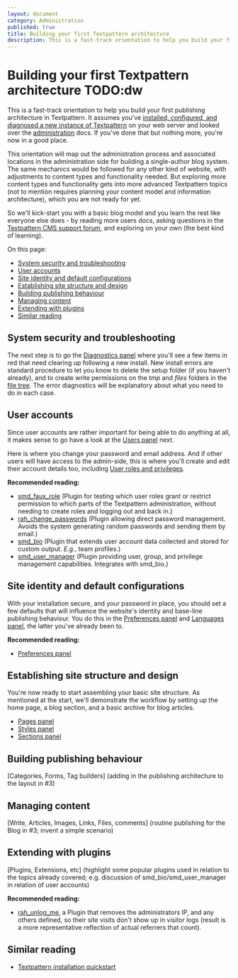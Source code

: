 ```yaml
---
layout: document
category: Administration
published: true
title: Building your first Textpattern architecture
description: This is a fast-track orientation to help you build your first publishing architecture in Textpattern.
---
```


# Building your first Textpattern architecture TODO:dw

This is a fast-track orientation to help you build your first publishing architecture in Textpattern. It assumes you've [installed, configured, and diagnosed a new instance of Textpattern](../installation/installing-textpattern) on your web server and looked over the [administration](index) docs. If you've done that but nothing more, you're now in a good place.

This orientation will map out the administration process and associated locations in the administration side for building a single-author blog system. The same mechanics would be followed for any other kind of website, with adjustments to content types and functionality needed. But exploring more content types and functionality gets into more advanced Textpattern topics (not to mention requires planning your content model and information architecture), which you are not ready for yet.

So we'll kick-start you with a basic blog model and you learn the rest like everyone else does - by reading more users docs, asking questions in the [Textpattern CMS support forum](https://forum.textpattern.com/), and exploring on your own (the best kind of learning).

On this page:

* [System security and troubleshooting](#system-security-and-troubleshooting)
* [User accounts](#user-accounts)
* [Site identity and default configurations](#site-identity-and-default-configurations)
* [Establishing site structure and design](#establishing-site-structure-and-design)
* [Building publishing behaviour](#building-publishing-behaviour)
* [Managing content](#managing-content)
* [Extending with plugins](#extending-with-plugins)
* [Similar reading](#similar-reading)

## System security and troubleshooting

The next step is to go the [Diagnostics panel](diagnostics-panel) where you'll see a few items in red that need clearing up following a new install. New install errors are standard procedure to let you know to delete the setup folder (if you haven't already), and to create write permissions on the *tmp* and *files* folders in the [file tree](../installation/post-install-and-upgrade-routines). The error diagnostics will be explanatory about what you need to do in each case.

## User accounts

Since user accounts are rather important for being able to do anything at all, it makes sense to go have a look at the [Users panel](users-panel) next.

Here is where you change your password and email address. And if other users will have access to the admin-side, this is where you'll create and edit their account details too, including [User roles and privileges](user-roles-and-privileges).

**Recommended reading:**

-   [smd_faux_role](https://textpattern.org/plugins/1159/smd_faux_role)
    (Plugin for testing which user roles grant or restrict permission to
    which parts of the Textpattern administration, without needing to
    create roles and logging out and back in.)
-   [rah_change_passwords](http://rahforum.biz/plugins/rah_change_passwords)
    (Plugin allowing direct password management. Avoids the system
    generating random passwords and sending them by email.)
-   [smd_bio](https://textpattern.org/plugins/1116/smd_bio) (Plugin that
    extends user account data collected and stored for custom output.
    *E.g.*, team profiles.)
-   [smd_user_manager](https://textpattern.org/plugins/1229/smd_user_manager)
    (Plugin providing user, group, and privilege
    management capabilities. Integrates with smd_bio.)

## Site identity and default configurations

With your installation secure, and your password in place, you should set a few defaults that will influence the website's identity and base-line publishing behaviour. You do this in the [Preferences panel](preferences-panel) and [Languages panel](languages-panel), the latter you've already been to.

**Recommended reading:**

* [Preferences panel](preferences-panel)

## Establishing site structure and design

You're now ready to start assembling your basic site structure. As mentioned at the start, we'll demonstrate the workflow by setting up the home page, a blog section, and a basic archive for blog articles.

* [Pages panel](pages-panel)
* [Styles panel](styles-panel)
* [Sections panel](sections-panel)

## Building publishing behaviour

\[Categories, Forms, Tag builders\] (adding in the publishing architecture to the layout in \#3)

## Managing content

\[Write, Articles, Images, Links, Files, comments\] (routine publishing for the Blog in \#3; invent a simple scenario)

## Extending with plugins

\[Plugins, Extensions, etc\] (highlight some popular plugins used in relation to the topics already covered; e.g. discussion of smd_bio/smd_user_manager in relation of user accounts)

**Recommended reading:**

* [rah_unlog_me](http://rahforum.biz/plugins/rah_unlog_me), a Plugin that removes the administrators IP, and any others defined, so their site visits don't show up in visitor logs (result is a more representative reflection of actual referrers that count).

## Similar reading

* [Textpattern installation quickstart](../installation/installing-textpattern)
